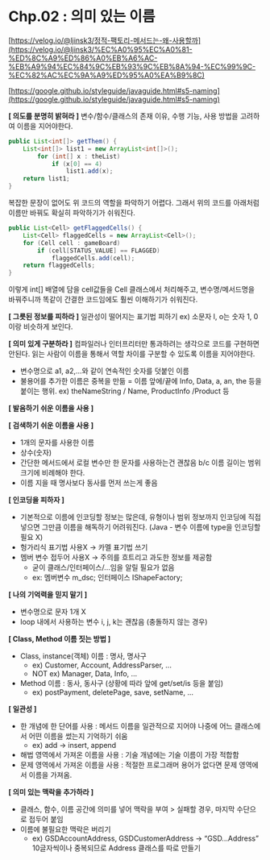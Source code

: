 # Chp.02 : 의미 있는 이름

[https://velog.io/@ljinsk3/정적-팩토리-메서드는-왜-사용할까](https://velog.io/@ljinsk3/%EC%A0%95%EC%A0%81-%ED%8C%A9%ED%86%A0%EB%A6%AC-%EB%A9%94%EC%84%9C%EB%93%9C%EB%8A%94-%EC%99%9C-%EC%82%AC%EC%9A%A9%ED%95%A0%EA%B9%8C)

[https://google.github.io/styleguide/javaguide.html#s5-naming](https://google.github.io/styleguide/javaguide.html#s5-naming)

**[ 의도를 분명히 밝혀라 ]**
변수/함수/클래스의 존재 이유, 수행 기능, 사용 방법을 고려하여 이름을 지어야한다.

```java
public List<int[]> getThem() {
	List<int[]> list1 = new ArrayList<int[]>();
		for (int[] x : theList)
			if (x[0] == 4)
				list1.add(x);
	return list1;
}
```

복잡한 문장이 없어도 위 코드의 역할을 파악하기 어렵다. 그래서 위의 코드를 아래처럼 이름만 바꿔도 확실히 파악하기가 쉬워진다.

```java
public List<Cell> getFlaggedCells() {
	List<Cell> flaggedCells = new ArrayList<Cell>();
	for (Cell cell : gameBoard)
		if (cell[STATUS_VALUE] == FLAGGED)
			flaggedCells.add(cell);
	return flaggedCells;
}
```

이렇게 int[] 배열에 담을 cell값들을 Cell 클래스에서 처리해주고, 변수명/메서드명을 바꿔주니까 똑같이 간결한 코드임에도 훨씬 이해하기가 쉬워진다.

**[ 그릇된 정보를 피하라 ]**
일관성이 떨어지는 표기법 피하기
ex) 소문자 l, o는 숫자 1, 0이랑 비슷하게 보인다.

**[ 의미 있게 구분하라 ]**
컴파일러나 인터프리터만 통과하려는 생각으로 코드를 구현하면 안된다. 읽는 사람이 이름을 통해서 역할 차이를 구분할 수 있도록 이름을 지어야한다.

- 변수명으로 a1, a2,...와 같이 연속적인 숫자를 덧붙인 이름
- 불용어를 추가한 이름은 중복을 만듦
  = 이름 앞에/끝에 Info, Data, a, an, the 등을 붙이는 행위.
  ex) theNameString / Name, ProductInfo /Product 등

**[ 발음하기 쉬운 이름을 사용 ]**

**[ 검색하기 쉬운 이름을 사용 ]**

- 1개의 문자를 사용한 이름
- 상수(숫자)
- 간단한 메서드에서 로컬 변수만 한 문자를 사용하는건 괜찮음 b/c 이름 길이는 범위 크기에 비례해야 한다.
- 이름 지을 때 명사보다 동사를 먼저 쓰는게 좋음

**[ 인코딩을 피하자 ]**

- 기본적으로 이름에 인코딩할 정보는 많은데, 유형이나 범위 정보까지 인코딩에 직접 넣으면 그만큼 이름을 해독하기 어려워진다. (Java - 변수 이름에 type을 인코딩할 필요 X)
- 헝가리식 표기법 사용X → 카멜 표기법 쓰기
- 멤버 변수 접두어 사용X → 주의를 흐트리고 과도한 정보를 제공함
    - 굳이 클래스/인터페이스/...임을 알릴 필요가 없음
    - ex: 멤버변수 m_dsc; 인터페이스 IShapeFactory;

**[ 나의 기억력을 믿지 말기 ]**

- 변수명으로 문자 1개 X
- loop 내에서 사용하는 변수 i, j, k는 괜찮음 (충돌하지 않는 경우)

**[ Class, Method 이름 짓는 방법 ]**

- Class, instance(객체) 이름 : 명사, 명사구
    - ex) Customer, Account, AddressParser, ...
    - NOT ex) Manager, Data, Info, ...
- Method 이름 : 동사, 동사구 (상황에 따라 앞에 get/set/is 등을 붙임)
    - ex) postPayment, deletePage, save, setName, ...

**[ 일관성 ]**

- 한 개념에 한 단어를 사용 : 메서드 이름을 일관적으로 지어야 나중에 어느 클래스에서 어떤 이름을 썼는지 기억하기 쉬움
    - ex) add → insert, append
- 해법 영역에서 가져온 이름을 사용 : 기술 개념에는 기술 이름이 가장 적합함
- 문제 영역에서 가져온 이름을 사용 : 적절한 프로그래머 용어가 없다면 문제 영역에서 이름을 가져옴.

**[ 의미 있는 맥락을 추가하라 ]**

- 클래스, 함수, 이름 공간에 의미를 넣어 맥락을 부여 > 실패할 경우, 마지막 수단으로 접두어 붙임
- 이름에 불필요한 맥락은 버리기
    - ex) GSDAccountAddress, GSDCustomerAddress → “GSD...Address” 10글자씩이나 중복되므로 Address 클래스를 따로 만들기
